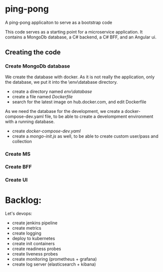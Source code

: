 # ping-pong
A ping-pong applicaiton to serve as a bootstrap code

This code serves as a starting point for a microservice application. It contains a MongoDb database, a C# backend, a C# BFF, and an Angular ui.


## Creating the code

### Create MongoDb database

We create the database with docker. As it is not really the application, only the database, we put it into the \env\database directory.

- create a directory named *env\database*
- create a file named *Dockerfile*
- search for the latest image on hub.docker.com, and edit Dockerfile

As we need the database for the development, we create a docker-compose-dev.yaml file, to be able to create a develompment environment with a running database.

- create *docker-compose-dev.yaml*
- create a *mongo-init.js* as well, to be able to create custom user/pass and collection

### Create MS



### Create BFF



### Create UI





# Backlog:
Let's devops:
- create jenkins pipeline
- create metrics
- create logging
- deploy to kubernetes
- create init containers
- create readiness probes
- create liveness probes
- create monitoring (prometheus + grafana)
- create log server (elasticsearch + kibana)